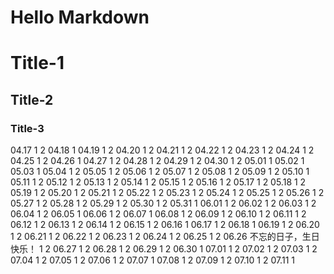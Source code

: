 Hello Markdown
====================

# Title-1
## Title-2
### Title-3

04.17  1  2
04.18  1
04.19  1  2
04.20  1  2
04.21  1  2
04.22  1  2
04.23  1  2
04.24  1  2
04.25  1  2
04.26  1
04.27  1  2
04.28  1  2
04.29  1  2
04.30  1  2
05.01  1
05.02  1
05.03  1
05.04  1  2
05.05  1  2
05.06  1  2
05.07  1  2
05.08  1  2
05.09  1  2
05.10  1
05.11  1  2
05.12  1  2
05.13  1  2
05.14  1  2
05.15  1  2
05.16  1  2
05.17  1  2
05.18  1  2
05.19  1  2
05.20  1  2
05.21  1  2
05.22  1  2
05.23  1  2
05.24  1  2
05.25  1  2
05.26  1  2
05.27  1  2
05.28  1  2
05.29  1  2
05.30  1  2
05.31  1
06.01  1  2
06.02  1  2
06.03  1  2
06.04  1  2
06.05  1
06.06  1  2
06.07  1
06.08  1  2
06.09  1  2
06.10  1  2
06.11  1  2
06.12  1  2
06.13  1  2
06.14  1  2
06.15  1  2
06.16  1
06.17  1  2
06.18  1
06.19  1  2
06.20  1  2
06.21  1  2
06.22  1  2
06.23  1  2
06.24  1  2
06.25  1  2
06.26  不忘的日子，生日快乐！ 1 2
06.27  1  2
06.28  1  2
06.29  1  2
06.30  1
07.01  1  2
07.02  1  2
07.03  1  2
07.04  1  2
07.05  1  2
07.06  1  2
07.07  1
07.08  1  2
07.09  1  2
07.10  1  2
07.11  1
